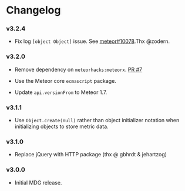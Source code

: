 # Changelog

### v3.2.4

* Fix log `[object Object]` issue. See [meteor#10078](https://github.com/meteor/meteor/issues/10078).Thx @zodern.

### v3.2.0

* Remove dependency on `meteorhacks:meteorx`.
  [PR #7](https://github.com/meteor/meteor-apm-agent/pull/7)

* Use the Meteor core `ecmascript` package.

* Update `api.versionFrom` to Meteor 1.7.

### v3.1.1

* Use `Object.create(null)` rather than object initializer notation when
  initializing objects to store metric data.

### v3.1.0
* Replace jQuery with HTTP package (thx @ gbhrdt & jehartzog)

### v3.0.0
* Initial MDG release.
